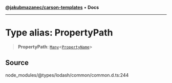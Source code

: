 [**@jakubmazanec/carson-templates**](../../../README.md) • **Docs**

---

# Type alias: PropertyPath

> **PropertyPath**: [`Many`](Many.md)\<[`PropertyName`](PropertyName.md)\>

## Source

node_modules/@types/lodash/common/common.d.ts:244
